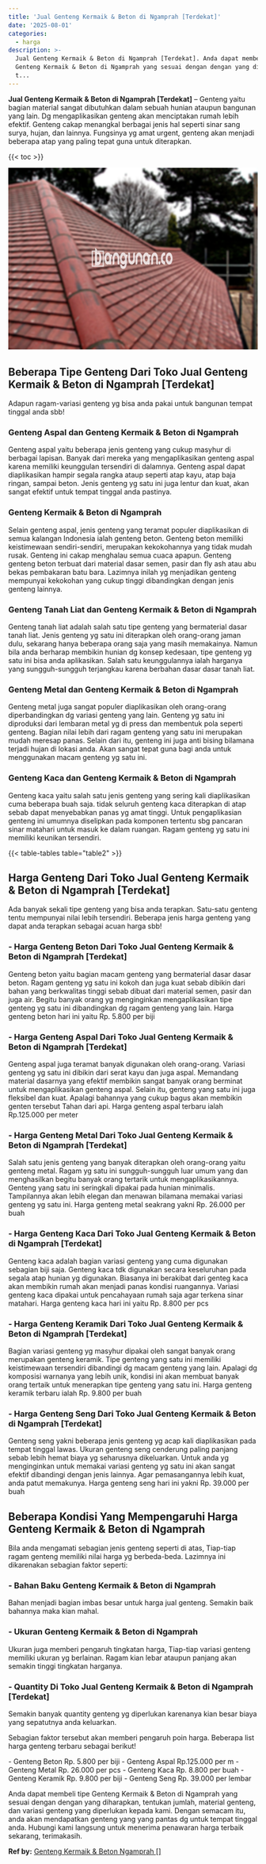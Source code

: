 ```yaml
---
title: 'Jual Genteng Kermaik & Beton di Ngamprah [Terdekat]'
date: '2025-08-01'
categories:
  - harga
description: >-
  Jual Genteng Kermaik & Beton di Ngamprah [Terdekat]. Anda dapat membeli tipe
  Genteng Kermaik & Beton di Ngamprah yang sesuai dengan dengan yang diharapkan,
  t...
---
```


**Jual Genteng Kermaik & Beton di Ngamprah \[Terdekat\]** – Genteng yaitu bagian material sangat dibutuhkan dalam sebuah hunian ataupun bangunan yang lain. Dg mengaplikasikan genteng akan menciptakan rumah lebih efektif. Genteng cakap menangkal berbagai jenis hal seperti sinar sang surya, hujan, dan lainnya. Fungsinya yg amat urgent, genteng akan menjadi beberapa atap yang paling tepat guna untuk diterapkan.

{{< toc >}}

![Jual Genteng Kermaik & Beton di Ngamprah [Terdekat]](/images/genteng-minimalis-murah05.png)

## Beberapa Tipe Genteng Dari Toko Jual Genteng Kermaik & Beton di Ngamprah \[Terdekat\]

Adapun ragam-variasi genteng yg bisa anda pakai untuk bangunan tempat tinggal anda sbb!

### Genteng Aspal dan Genteng Kermaik & Beton di Ngamprah

Genteng aspal yaitu beberapa jenis genteng yang cukup masyhur di berbagai lapisan. Banyak dari mereka yang mengaplikasikan genteng aspal karena memiliki keunggulan tersendiri di dalamnya. Genteng aspal dapat diaplikasikan hampir segala rangka ataup seperti atap kayu, atap baja ringan, sampai beton. Jenis genteng yg satu ini juga lentur dan kuat, akan sangat efektif untuk tempat tinggal anda pastinya.

### Genteng Kermaik & Beton di Ngamprah

Selain genteng aspal, jenis genteng yang teramat populer diaplikasikan di semua kalangan Indonesia ialah genteng beton. Genteng beton memiliki keistimewaan sendiri-sendiri, merupakan kekokohannya yang tidak mudah rusak. Genteng ini cakap menghalau semua cuaca apapun. Genteng genteng beton terbuat dari material dasar semen, pasir dan fly ash atau abu bekas pembakaran batu bara. Lazimnya inilah yg menjadikan genteng mempunyai kekokohan yang cukup tinggi dibandingkan dengan jenis genteng lainnya.

### Genteng Tanah Liat dan Genteng Kermaik & Beton di Ngamprah

Genteng tanah liat adalah salah satu tipe genteng yang bermaterial dasar tanah liat. Jenis genteng yg satu ini diterapkan oleh orang-orang jaman dulu, sekarang hanya beberapa orang saja yang masih memakainya. Namun bila anda berharap membikin hunian dg konsep kedesaan, tipe genteng yg satu ini bisa anda aplikasikan. Salah satu keunggulannya ialah harganya yang sungguh-sungguh terjangkau karena berbahan dasar dasar tanah liat.

### Genteng Metal dan Genteng Kermaik & Beton di Ngamprah

Genteng metal juga sangat populer diaplikasikan oleh orang-orang diperbandingkan dg variasi genteng yang lain. Genteng yg satu ini diproduksi dari lembaran metal yg di press dan membentuk pola seperti genteng. Bagian nilai lebih dari ragam genteng yang satu ini merupakan mudah meresap panas. Selain dari itu, genteng ini juga anti bising bilamana terjadi hujan di lokasi anda. Akan sangat tepat guna bagi anda untuk menggunakan macam genteng yg satu ini.

### Genteng Kaca dan Genteng Kermaik & Beton di Ngamprah

Genteng kaca yaitu salah satu jenis genteng yang sering kali diaplikasikan cuma beberapa buah saja. tidak seluruh genteng kaca diterapkan di atap sebab dapat menyebabkan panas yg amat tinggi. Untuk pengaplikasian genteng ini umumnya diselipkan pada komponen tertentu sbg pancaran sinar matahari untuk masuk ke dalam ruangan. Ragam genteng yg satu ini memiliki keunikan tersendiri.

{{< table-tables table="table2" >}}

## Harga Genteng Dari Toko Jual Genteng Kermaik & Beton di Ngamprah \[Terdekat\]

Ada banyak sekali tipe genteng yang bisa anda terapkan. Satu-satu genteng tentu mempunyai nilai lebih tersendiri. Beberapa jenis harga genteng yang dapat anda terapkan sebagai acuan harga sbb!

### \- Harga Genteng Beton Dari Toko Jual Genteng Kermaik & Beton di Ngamprah \[Terdekat\]

Genteng beton yaitu bagian macam genteng yang bermaterial dasar dasar beton. Ragam genteng yg satu ini kokoh dan juga kuat sebab dibikin dari bahan yang berkwalitas tinggi sebab dibuat dari material semen, pasir dan juga air. Begitu banyak orang yg menginginkan mengaplikasikan tipe genteng yg satu ini dibandingkan dg ragam genteng yang lain. Harga genteng beton hari ini yaitu Rp. 5.800 per biji

### \- Harga Genteng Aspal Dari Toko Jual Genteng Kermaik & Beton di Ngamprah \[Terdekat\]

Genteng aspal juga teramat banyak digunakan oleh orang-orang. Variasi genteng yg satu ini dibikin dari serat kayu dan juga aspal. Memandang material dasarnya yang efektif membikin sangat banyak orang berminat untuk mengaplikasikan genteng aspal. Selain itu, genteng yang satu ini juga fleksibel dan kuat. Apalagi bahannya yang cukup bagus akan membikin genten tersebut Tahan dari api. Harga genteng aspal terbaru ialah Rp.125.000 per meter

### \- Harga Genteng Metal Dari Toko Jual Genteng Kermaik & Beton di Ngamprah \[Terdekat\]

Salah satu jenis genteng yang banyak diterapkan oleh orang-orang yaitu genteng metal. Ragam yg satu ini sungguh-sungguh luar umum yang dan menghasilkan begitu banyak orang tertarik untuk mengaplikasikannya. Genteng yang satu ini seringkali dipakai pada hunian minimalis. Tampilannya akan lebih elegan dan menawan bilamana memakai variasi genteng yg satu ini. Harga genteng metal seakrang yakni Rp. 26.000 per buah

### \- Harga Genteng Kaca Dari Toko Jual Genteng Kermaik & Beton di Ngamprah \[Terdekat\]

Genteng kaca adalah bagian variasi genteng yang cuma digunakan sebagian biji saja. Genteng kaca tdk digunakan secara keseluruhan pada segala atap hunian yg digunakan. Biasanya ini berakibat dari genteg kaca akan membikin rumah akan menjadi panas kondisi ruangannya. Variasi genteng kaca dipakai untuk pencahayaan rumah saja agar terkena sinar matahari. Harga genteng kaca hari ini yaitu Rp. 8.800 per pcs

### \- Harga Genteng Keramik Dari Toko Jual Genteng Kermaik & Beton di Ngamprah \[Terdekat\]

Bagian variasi genteng yg masyhur dipakai oleh sangat banyak orang merupakan genteng keramik. Tipe genteng yang satu ini memiliki keistimewaan tersendiri dibandingi dg macam genteng yang lain. Apalagi dg komposisi warnanya yang lebih unik, kondisi ini akan membuat banyak orang tertaik untuk menerapkan tipe genteng yang satu ini. Harga genteng keramik terbaru ialah Rp. 9.800 per buah

### \- Harga Genteng Seng Dari Toko Jual Genteng Kermaik & Beton di Ngamprah \[Terdekat\]

Genteng seng yakni beberapa jenis genteng yg acap kali diaplikasikan pada tempat tinggal lawas. Ukuran genteng seng cenderung paling panjang sebab lebih hemat biaya yg seharusnya dikeluarkan. Untuk anda yg menginginkan untuk memakai variasi genteng yg satu ini akan sangat efektif dibandingi dengan jenis lainnya. Agar pemasangannya lebih kuat, anda patut memakunya. Harga genteng seng hari ini yakni Rp. 39.000 per buah

## Beberapa Kondisi Yang Mempengaruhi Harga Genteng Kermaik & Beton di Ngamprah

Bila anda mengamati sebagian jenis genteng seperti di atas, Tiap-tiap ragam genteng memiliki nilai harga yg berbeda-beda. Lazimnya ini dikarenakan sebagian faktor seperti:

### \- Bahan Baku Genteng Kermaik & Beton di Ngamprah

Bahan menjadi bagian imbas besar untuk harga jual genteng. Semakin baik bahannya maka kian mahal.

### \- Ukuran Genteng Kermaik & Beton di Ngamprah

Ukuran juga memberi pengaruh tingkatan harga, Tiap-tiap variasi genteng memiliki ukuran yg berlainan. Ragam kian lebar ataupun panjang akan semakin tinggi tingkatan harganya.

### \- Quantity Di Toko Jual Genteng Kermaik & Beton di Ngamprah \[Terdekat\]

Semakin banyak quantity genteng yg diperlukan karenanya kian besar biaya yang sepatutnya anda keluarkan.

Sebagian faktor tersebut akan memberi pengaruh poin harga. Beberapa list harga genteng terbaru sebagai berikut!

\- Genteng Beton Rp. 5.800 per biji - Genteng Aspal Rp.125.000 per m - Genteng Metal Rp. 26.000 per pcs - Genteng Kaca Rp. 8.800 per buah - Genteng Keramik Rp. 9.800 per biji - Genteng Seng Rp. 39.000 per lembar

Anda dapat membeli tipe Genteng Kermaik & Beton di Ngamprah yang sesuai dengan dengan yang diharapkan, tentukan jumlah, material genteng, dan variasi genteng yang diperlukan kepada kami. Dengan semacam itu, anda akan mendapatkan genteng yang yang pantas dg untuk tempat tinggal anda. Hubungi kami langsung untuk menerima penawaran harga terbaik sekarang, terimakasih.

**Ref by:**  [Genteng Kermaik & Beton  Ngamprah []](https://id.wikipedia.org/wiki/Genteng)
